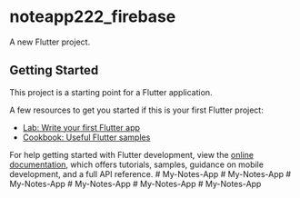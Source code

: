 # noteapp222_firebase

A new Flutter project.

## Getting Started

This project is a starting point for a Flutter application.

A few resources to get you started if this is your first Flutter project:

- [Lab: Write your first Flutter app](https://docs.flutter.dev/get-started/codelab)
- [Cookbook: Useful Flutter samples](https://docs.flutter.dev/cookbook)

For help getting started with Flutter development, view the
[online documentation](https://docs.flutter.dev/), which offers tutorials,
samples, guidance on mobile development, and a full API reference.
#   M y - N o t e s - A p p  
 #   M y - N o t e s - A p p  
 #   M y - N o t e s - A p p  
 #   M y - N o t e s - A p p  
 #   M y - N o t e s - A p p  
 #   M y - N o t e s - A p p  
 